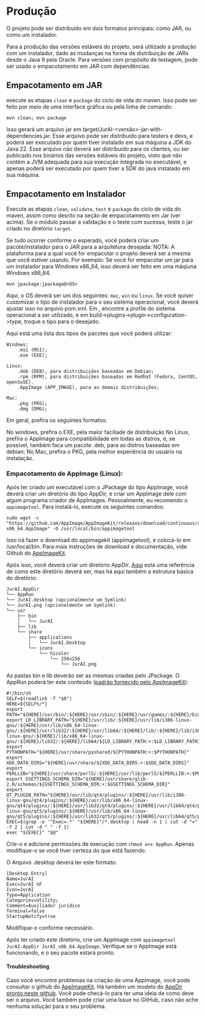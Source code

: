 # Produção

O projeto pode ser distribuído em dois formatos principais: como JAR, ou como um instalador.

Para a produção das versões estáveis do projeto, será utilizado a produção com um instalador, dado as mudanças na forma de distribuição de JARs desde o Java 9 pela Oracle.
Para versões com propósito de testagem, pode ser usado o empacotamento em JAR com dependências.

## Empacotamento em JAR

execute as etapas `clean` e `package` do ciclo de vida do maven. Isso pode ser feito por meio de uma interface gráfica ou pela linha de comando:

```shell
mvn clean; mvn package
```

Isso gerará um arquivo jar em target/JurAI-<versão>-jar-with-dependencies.jar. Esse arquivo pode ser distribuído para testers e devs, e poderá ser executado por quem tiver instalado em sua máquina a JDK do Java 22.
Esse arquivo não deverá ser distribuído para os clientes, ou ser publicado nos binários das versões estáveis do projeto, visto que não contém a JVM adequada para sua execução integrada no executável, e apenas poderá ser executado por quem tiver a SDK do java instalado em sua máquina.

## Empacotamento em Instalador

Execute as etapas `clean`, `validate`, `test` e `package` do ciclo de vida do maven, assim como desrito na seção de empacotamento em Jar (ver acima).
Se o módulo passar a validação e o teste com sucesso, teste o jar criado no diretório `target`.

Se tudo ocorrer conforme o esperado, você poderá criar um pacote/instalador para o JAR para a arquitetura desejada:
NOTA: A plataforma para a qual você for empacotar o projeto deverá ser a mesma que você estiver usando. Por exemplo: Se você for empacotar um jar para um instalador para Windows x86_64, isso deverá ser feito em uma máqiuna Windows x86_64.

```shell
mvn jpackage:jpackage@<OS>
```

Aqui, o OS deverá ser um dos seguintes:
`mac`, `win` ou `linux`.
Se você quiser customizar o tipo de instalador para o seu sistema operacional, você deverá ajustar isso no arquivo pom.xml.
Em <profiles>, encontre a profile do sistema operacional a ser utilizado, e em build->plugins->plugin->configuration->type, troque o tipo para o desejado.

Aqui está uma lista dos tipos de pacotes que você poderá utilizar:
```text
Windows: 
    .msi (MSI);
    .exe (EXE);
    
Linux: 
    .deb (DEB), para distribuições baseadas em Debian;
    .rpm (RPM), para distribuições baseadas em Redhat (Fedora, CentOS, openSuSE).
    .AppImage (APP_IMAGE), para as demais distribuições;
    
Mac: 
    .pkg (PKG);
    .dmg (DMG);
```

Em geral, prefira os seguintes formatos:

No windows, prefira o EXE, pela maior faciliade de distribuição
No Linux, prefira o AppImage para compatibilidade em todas as distros, e, se possível, também faca um pacote .deb, para as distros baseadas em debian;
No Mac, prefira o PKG, pela melhor experiência do usuário na instalação.

### Empacotamento de AppImage (Linux):

Após ter criado um executável com o JPackage do tipo AppImage, você deverá criar um diretório do tipo AppDir, e criar um AppImage dele com algum programa criador de AppImages. Pessoalmente, eu recomendo o `appimagetool`. Para instalá-lo, execute os seguintes comandos: 
```shell
sudo wget -c "https://github.com/AppImage/AppImageKit/releases/download/continuous/appimagetool-x86_64.AppImage" -O /usr/local/bin/appimagetool
```
Isso irá fazer o download do appimagekit (appimagetool), e colocá-lo em /usr/local/bin.
Para mais instruções de download e documentação, vide Github do [AppImageKit](https://github.com/AppImage/AppImageKit).

Após isso, você deverá criar um diretório AppDir. [Aqui](https://github.com/AppImage/AppImageKit/wiki/AppDir) está uma referência de como este diretório deverá ser, mas há aqui também a estrutura básica do diretório:
```text
JurAI.AppDir
└── AppRun
└── JurAI.desktop (opcionalmente um Symlink)
└── JurAI.png (opcionalmente um Symlink)
└── usr
    ├── bin
    │   └── JurAI
    ├── lib
    └── share
        ├── applications
        │   └── JurAI.Desktop
        └── icons
            └── hicolor
                └── 256x256
                    └── JurAI.png
```

As pastas bin e lib deverão ser as mesmas criadas pelo JPackage.
O AppRun poderá ter este conteúdo ([padrão fornecido pelo AppImageKit](https://github.com/AppImage/AppImageKit/blob/master/resources/AppRun)):
```shell
#!/bin/sh
SELF=$(readlink -f "$0")
HERE=${SELF%/*}
export PATH="${HERE}/usr/bin/:${HERE}/usr/sbin/:${HERE}/usr/games/:${HERE}/bin/:${HERE}/sbin/${PATH:+:$PATH}"
export LD_LIBRARY_PATH="${HERE}/usr/lib/:${HERE}/usr/lib/i386-linux-gnu/:${HERE}/usr/lib/x86_64-linux-gnu/:${HERE}/usr/lib32/:${HERE}/usr/lib64/:${HERE}/lib/:${HERE}/lib/i386-linux-gnu/:${HERE}/lib/x86_64-linux-gnu/:${HERE}/lib32/:${HERE}/lib64/${LD_LIBRARY_PATH:+:$LD_LIBRARY_PATH}"
export PYTHONPATH="${HERE}/usr/share/pyshared/${PYTHONPATH:+:$PYTHONPATH}"
export XDG_DATA_DIRS="${HERE}/usr/share/${XDG_DATA_DIRS:+:$XDG_DATA_DIRS}"
export PERLLIB="${HERE}/usr/share/perl5/:${HERE}/usr/lib/perl5/${PERLLIB:+:$PERLLIB}"
export GSETTINGS_SCHEMA_DIR="${HERE}/usr/share/glib-2.0/schemas/${GSETTINGS_SCHEMA_DIR:+:$GSETTINGS_SCHEMA_DIR}"
export QT_PLUGIN_PATH="${HERE}/usr/lib/qt4/plugins/:${HERE}/usr/lib/i386-linux-gnu/qt4/plugins/:${HERE}/usr/lib/x86_64-linux-gnu/qt4/plugins/:${HERE}/usr/lib32/qt4/plugins/:${HERE}/usr/lib64/qt4/plugins/:${HERE}/usr/lib/qt5/plugins/:${HERE}/usr/lib/i386-linux-gnu/qt5/plugins/:${HERE}/usr/lib/x86_64-linux-gnu/qt5/plugins/:${HERE}/usr/lib32/qt5/plugins/:${HERE}/usr/lib64/qt5/plugins/${QT_PLUGIN_PATH:+:$QT_PLUGIN_PATH}"
EXEC=$(grep -e '^Exec=.*' "${HERE}"/*.desktop | head -n 1 | cut -d "=" -f 2 | cut -d " " -f 1)
exec "${EXEC}" "$@"
```
Crie-o e adicione permissões de execução com `chmod a+x AppRun`.
Apenas modifique-o se você tiver certeza do que está fazendo.

O Arquivo .desktop deverá ter este formato:
```text
[Desktop Entry]
Name=JurAI
Exec=JurAI %F
Icon=JurAI
Type=Application
Categories=Utility;
Comment=Auxiliador jurídico
Terminal=false
StartupNotify=true
```
Modifique-o conforme necessário.

Após ter criado este diretório, crie um AppImage com `appimagetool JurAI.AppDir JurAI_x86_64.AppImage`.
Verifique se o AppImage está funcionando, e o seu pacote estará pronto.

#### Troubleshooting

Caso você encontre problemas na criação de uma AppImage, você pode consultar o github do [AppImageKit](https://github.com/AppImage/AppImageKit).
Há também um modelo do [AppDir pronto neste github](resources/Sample.AppDir). Você pode checá-lo para ter uma ideia de como deve ser o arquivo.
Você também pode criar uma Issue no GitHub, caso não ache nenhuma solução para o seu problema.

